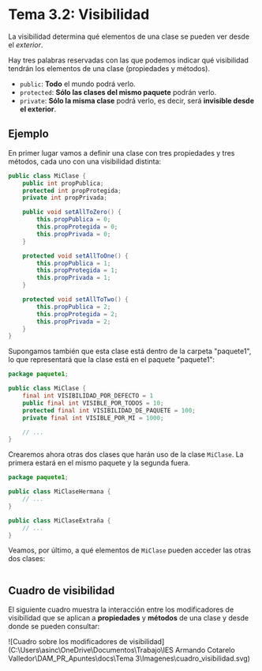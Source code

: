 # Tema 3.2: Visibilidad

La visibilidad determina qué elementos de una clase se pueden ver desde el *exterior*.

Hay tres palabras reservadas con las que podemos indicar qué visibilidad tendrán los elementos de una clase (propiedades y métodos).

* `public`: **Todo** el mundo podrá verlo.
* `protected`: **Sólo las clases del mismo paquete** podrán verlo.
* `private`: **Sólo la misma clase** podrá verlo, es decir, será **invisible desde el exterior**.

## Ejemplo

En primer lugar vamos a definir una clase con tres propiedades y tres métodos, cada uno con una visibilidad distinta:

```java
public class MiClase {
    public int propPublica;
    protected int propProtegida;
    private int propPrivada;

    public void setAllToZero() {
        this.propPublica = 0;
        this.propProtegida = 0;
        this.propPrivada = 0;
    }

    protected void setAllToOne() {
        this.propPublica = 1;
        this.propProtegida = 1;
        this.propPrivada = 1;
    }

    protected void setAllToTwo() {
        this.propPublica = 2;
        this.propProtegida = 2;
        this.propPrivada = 2;
    }
}
```

Supongamos también que esta clase está dentro de la carpeta "paquete1", lo que representará que la clase está en el paquete "paquete1":

```java
package paquete1;

public class MiClase {
    final int VISIBILIDAD_POR_DEFECTO = 1
    public final int VISIBLE_POR_TODOS = 10;
    protected final int VISIBILIDAD_DE_PAQUETE = 100;
    private final int VISIBLE_POR_MI = 1000;

    // ...
}
```

Crearemos ahora otras dos clases que harán uso de la clase `MiClase`. La primera estará en el mismo paquete y la segunda fuera.

```java
package paquete1;

public class MiClaseHermana {
    // ...
}
```

```java
public class MiClaseExtraña {
    // ...
}
```

Veamos, por último, a qué elementos de `MiClase` pueden acceder las otras dos clases:

```java


```

## Cuadro de visibilidad

El siguiente cuadro muestra la interacción entre los modificadores de visibilidad que se aplican a **propiedades** y **métodos** de una clase y desde donde se pueden consultar:

![Cuadro sobre los modificadores de visibilidad](C:\Users\asinc\OneDrive\Documentos\Trabajo\IES Armando Cotarelo Valledor\DAM_PR_Apuntes\docs\Tema 3\Imagenes\cuadro_visibilidad.svg)
